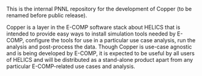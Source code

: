 This is the internal PNNL repository for the development of Copper (to be renamed before public release). 

Copper is a layer in the E-COMP software stack about HELICS that is intended to provide easy ways to install simulation tools needed by E-COMP, configure the tools for use in a particular use case analysis, run the analysis and post-process the data. Though Copper is use-case agnostic and is being developed by E-COMP, it is expected to be useful by all users of HELICS and will be distributed as a stand-alone product apart from any particular E-COMP-related use cases and analysis.